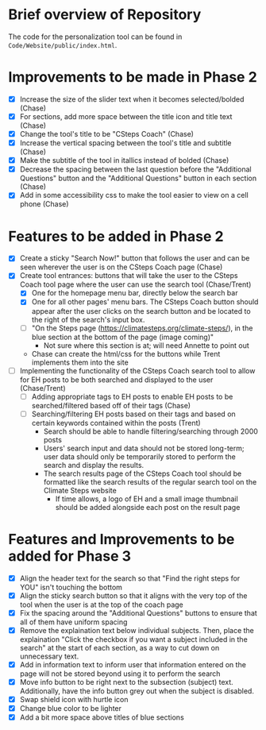 # Brief overview of Repository
The code for the personalization tool can be found in `Code/Website/public/index.html`.

# Improvements to be made in Phase 2
- [X] Increase the size of the slider text when it becomes selected/bolded (Chase)
- [X] For sections, add more space between the title icon and title text (Chase)
- [X] Change the tool's title to be "CSteps Coach" (Chase)
- [X] Increase the vertical spacing between the tool's title and subtitle (Chase)
- [X] Make the subtitle of the tool in itallics instead of bolded (Chase)
- [X] Decrease the spacing between the last question before the "Additional Questions" button and the "Additional Questions" button in each section (Chase)
- [X] Add in some accessibility css to make the tool easier to view on a cell phone (Chase)

# Features to be added in Phase 2
- [X] Create a sticky "Search Now!" button that follows the user and can be seen wherever the user is on the CSteps Coach page (Chase)
- [X] Create tool entrances: buttons that will take the user to the CSteps Coach tool page where the user can use the search tool (Chase/Trent)
    - [X] One for the homepage menu bar, directly below the search bar
    - [X] One for all other pages' menu bars. The CSteps Coach button should appear after the user clicks on the search button and be located to the right of the search's input box.
    - [ ] "On the Steps page (https://climatesteps.org/climate-steps/), in the blue section at the bottom of the page (image coming)"
        * Not sure where this section is at; will need Annette to point out
    * Chase can create the html/css for the buttons while Trent implements them into the site
- [ ] Implementing the functionality of the CSteps Coach search tool to allow for EH posts to be both searched and displayed to the user (Chase/Trent)
    - [ ] Adding appropriate tags to EH posts to enable EH posts to be searched/filtered based off of their tags (Chase)
    - [ ] Searching/filtering EH posts based on their tags and based on certain keywords contained within the posts (Trent)
        * Search should be able to handle filtering/searching through 2000 posts
        * Users' search input and data should not be stored long-term; user data should only be temporarily stored to perform the search and display the results.
        * The search results page of the CSteps Coach tool should be formatted like the search results of the regular search tool on the Climate Steps website
            * If time allows, a logo of EH and a small image thumbnail should be added alongside each post on the result page

# Features and Improvements to be added for Phase 3
- [X] Align the header text for the search so that "Find the right steps for YOU" isn't touching the bottom
- [X] Align the sticky search button so that it aligns with the very top of the tool when the user is at the top of the coach page
- [X] Fix the spacing around the "Additional Questions" buttons to ensure that all of them have uniform spacing
- [X] Remove the explaination text below individual subjects. Then, place the explaination "Click the checkbox if you want a subject included in the search" at the start of each section, as a way to cut down on unnecessary text.
- [X] Add in information text to inform user that information entered on the page will not be stored beyond using it to perform the search 
- [X] Move info button to be right next to the subsection (subject) text. Additionally, have the info button grey out when the subject is disabled.
- [X] Swap shield icon with hurtle icon
- [X] Change blue color to be lighter
- [X] Add a bit more space above titles of blue sections